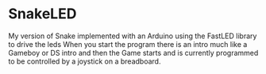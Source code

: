 # SnakeLED
My version of Snake implemented with an Arduino using the FastLED library to drive the leds
When you start the program there is an intro much like a Gameboy or DS intro and then the Game
starts and is currently programmed to be controlled by a joystick on a breadboard.


